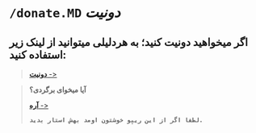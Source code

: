 # `/donate.MD` *دونیت*


## اگر میخواهید دونیت کنید؛ به هردلیلی میتوانید از لینک زیر استفاده کنید:

> [**دونیت** ->](https://idpay.ir/arashaminiprogrammer)


> **آیا میخوای برگردی؟**
>
> [**آره** ->](README.md)
>
> **`لطفا اگر از این ریپو خوشتون اومد بهش استار بدید.`**
